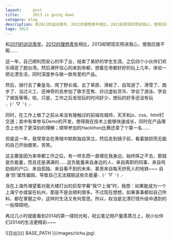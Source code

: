 ```yaml
---
layout:     post
title:      2013 is going down
category: blog
description: 和2011的运动青年，2012的理想青年相比，2013却把现实照进我心，使我应接不暇......
tags: 2013
---
```


和[2011的运动青年](http://www.douban.com/note/193375739/)，[2012的理想青年](http://shihongzhi.com/2012/)相比，2013却把现实照进我心，使我应接不暇......

这一年，自己顺利而安心的毕了业，结束了美好的学生生涯。之后四个小伙伴们欢乐得逛了趟台湾。然后满怀信心的来到帝都，想着在帝都好好的玩上几年，体验一把北漂生活，同时深度参与做一款有爱的产品。

然后，骑行去了秦皇岛、爬了野长城、去了草原、滑板了、自驾游了、滑雪了、跑步了、当过义工、还神奇的去参加了歌手签售、炒过虚拟货币、学会了游泳、学会了做饭等等。哈，只是，工作之后发现玩的时间好少，想玩的好多还没有玩╮(╯▽╰)╭

同时，在工作上做了之前从来没有接触过的前端攻城师，天天和js、css、html打交道；其中有幸参与Demo的开发，使得我在技术上能够快速成长，同时在产品理念上也有了更深刻的理解；顺带参加的Hackthon比赛还拿了个第一名......

但是这一年，我常常会在黑暗中默默独自哭泣，然后走到镜子前，看着狼狈而无能的自己开始傻笑，苦笑。

这主要是因为来帝都工作之后，有一样东西一直缠在我身边，始终挥之不去，那就是负能量，而且还是满满的......这负能量来自身边的人、来自离职的同事、来自鸡肋般的户口、来自孤独、来自看不到的未来、甚至来自每天挤死人的地铁~~~  自身'防'属性偏弱，导致自己无法摆脱这些负能量╮(╯▽╰)╭

当在上海外滩望着对面大楼打出的巨型字幕“我♡上海”时，我想：如果能成为一个上海宁亦或留在杭州，那是不是会顺利很多。不过现在想想，如果事事都如自己所料，都在掌握之中，这样的生活又有何意思。所以，权当是北漂打怪升级中遇到的一些障碍吧。

再过几小时就能看到2014的第一缕阳光啦，祝云笔记用户量蒸蒸日上，祝小伙伴们2014的生活更精彩~~~

![日出]({{ BASE_PATH }}/images/richu.jpg)